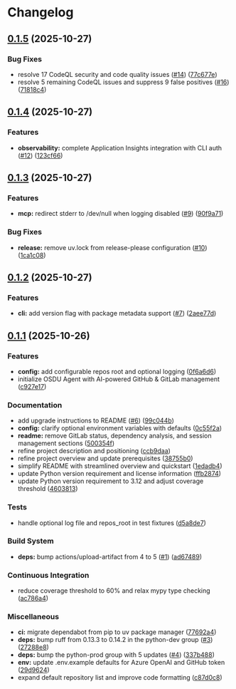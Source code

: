 # Changelog

## [0.1.5](https://github.com/danielscholl/osdu-agent/compare/osdu-agent-v0.1.4...osdu-agent-v0.1.5) (2025-10-27)


### Bug Fixes

* resolve 17 CodeQL security and code quality issues ([#14](https://github.com/danielscholl/osdu-agent/issues/14)) ([77c677e](https://github.com/danielscholl/osdu-agent/commit/77c677e4d7023ec5a17238966ce098afc0b64440))
* resolve 5 remaining CodeQL issues and suppress 9 false positives ([#16](https://github.com/danielscholl/osdu-agent/issues/16)) ([71818c4](https://github.com/danielscholl/osdu-agent/commit/71818c4fb9b07ce03993fe749681e425fceca3b1))

## [0.1.4](https://github.com/danielscholl/osdu-agent/compare/osdu-agent-v0.1.3...osdu-agent-v0.1.4) (2025-10-27)


### Features

* **observability:** complete Application Insights integration with CLI auth ([#12](https://github.com/danielscholl/osdu-agent/issues/12)) ([123cf66](https://github.com/danielscholl/osdu-agent/commit/123cf66e06698aed97d92c7f4ae9471ec238ccf7))

## [0.1.3](https://github.com/danielscholl/osdu-agent/compare/osdu-agent-v0.1.2...osdu-agent-v0.1.3) (2025-10-27)


### Features

* **mcp:** redirect stderr to /dev/null when logging disabled ([#9](https://github.com/danielscholl/osdu-agent/issues/9)) ([90f9a71](https://github.com/danielscholl/osdu-agent/commit/90f9a7189f268ae2f398b63793bb5fed015c8de3))


### Bug Fixes

* **release:** remove uv.lock from release-please configuration ([#10](https://github.com/danielscholl/osdu-agent/issues/10)) ([1ca1c08](https://github.com/danielscholl/osdu-agent/commit/1ca1c08b83f825036db3373f28cf32cd82ede64f))

## [0.1.2](https://github.com/danielscholl/osdu-agent/compare/osdu-agent-v0.1.1...osdu-agent-v0.1.2) (2025-10-27)


### Features

* **cli:** add version flag with package metadata support ([#7](https://github.com/danielscholl/osdu-agent/issues/7)) ([2aee77d](https://github.com/danielscholl/osdu-agent/commit/2aee77d5bf8c3f906097ae54a40fd817b03a2a2e))

## [0.1.1](https://github.com/danielscholl/osdu-agent/compare/osdu-agent-v0.1.0...osdu-agent-v0.1.1) (2025-10-26)


### Features

* **config:** add configurable repos root and optional logging ([0f6a6d6](https://github.com/danielscholl/osdu-agent/commit/0f6a6d6c138d69ac2f342518d1a8e260bc23429f))
* initialize OSDU Agent with AI-powered GitHub & GitLab management ([c927e17](https://github.com/danielscholl/osdu-agent/commit/c927e173a3b9d4e12d714d1da93045a67e9994f0))


### Documentation

* add upgrade instructions to README ([#6](https://github.com/danielscholl/osdu-agent/issues/6)) ([99c044b](https://github.com/danielscholl/osdu-agent/commit/99c044b40a5ceef3504b0d1e3c2400ead8d77878))
* **config:** clarify optional environment variables with defaults ([0c55f2a](https://github.com/danielscholl/osdu-agent/commit/0c55f2aa82cd3ea7e166ac91348bde6d0bfccde0))
* **readme:** remove GitLab status, dependency analysis, and session management sections ([500354f](https://github.com/danielscholl/osdu-agent/commit/500354fdcb6a6b8b5c702fb4530e6c4fb194a834))
* refine project description and positioning ([ccb9daa](https://github.com/danielscholl/osdu-agent/commit/ccb9daa359e02c9b46510c0da87e14c5036883c1))
* refine project overview and update prerequisites ([38755b0](https://github.com/danielscholl/osdu-agent/commit/38755b097d8e3d78b66bda33de2a6e055b52a22b))
* simplify README with streamlined overview and quickstart ([1edadb4](https://github.com/danielscholl/osdu-agent/commit/1edadb4f8e52504168bb1b6096db71b0d49068db))
* update Python version requirement and license information ([ffb2874](https://github.com/danielscholl/osdu-agent/commit/ffb28746c889ac21a1987b320dd8ceb77ee5b1aa))
* update Python version requirement to 3.12 and adjust coverage threshold ([4603813](https://github.com/danielscholl/osdu-agent/commit/46038136660ed7d8758f99c195afee801b2600fd))


### Tests

* handle optional log file and repos_root in test fixtures ([d5a8de7](https://github.com/danielscholl/osdu-agent/commit/d5a8de7b6c7baa2850c4c5591b56f3ab5f869167))


### Build System

* **deps:** bump actions/upload-artifact from 4 to 5 ([#1](https://github.com/danielscholl/osdu-agent/issues/1)) ([ad67489](https://github.com/danielscholl/osdu-agent/commit/ad67489c224fc6420c8c797c4adbe996b59c1ca2))


### Continuous Integration

* reduce coverage threshold to 60% and relax mypy type checking ([ac786a4](https://github.com/danielscholl/osdu-agent/commit/ac786a43a707afbce4fd09570ebc03d552e1b92f))


### Miscellaneous

* **ci:** migrate dependabot from pip to uv package manager ([77692a4](https://github.com/danielscholl/osdu-agent/commit/77692a4fb480093f3f162b359d9f7906cb9d4257))
* **deps:** bump ruff from 0.13.3 to 0.14.2 in the python-dev group ([#3](https://github.com/danielscholl/osdu-agent/issues/3)) ([27288e8](https://github.com/danielscholl/osdu-agent/commit/27288e8f76e98a3bfcf479bc64e28218d986f3dd))
* **deps:** bump the python-prod group with 5 updates ([#4](https://github.com/danielscholl/osdu-agent/issues/4)) ([337b488](https://github.com/danielscholl/osdu-agent/commit/337b4887cf704d046ca2c5dc5055b47a906c2ae4))
* **env:** update .env.example defaults for Azure OpenAI and GitHub token ([29d9624](https://github.com/danielscholl/osdu-agent/commit/29d96249f747b0f92f3c24e45fd9b5d5f4324f62))
* expand default repository list and improve code formatting ([c87d0c8](https://github.com/danielscholl/osdu-agent/commit/c87d0c8381a84ac203d265456e4b84d70029d179))
